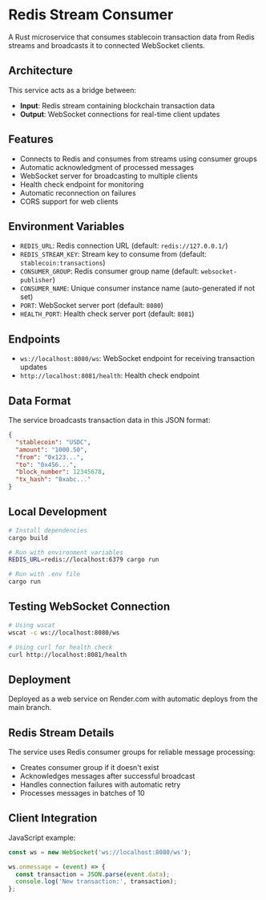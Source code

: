 # Redis Stream Consumer

A Rust microservice that consumes stablecoin transaction data from Redis streams and broadcasts it to connected WebSocket clients.

## Architecture

This service acts as a bridge between:
- **Input**: Redis stream containing blockchain transaction data
- **Output**: WebSocket connections for real-time client updates

## Features

- Connects to Redis and consumes from streams using consumer groups
- Automatic acknowledgment of processed messages
- WebSocket server for broadcasting to multiple clients
- Health check endpoint for monitoring
- Automatic reconnection on failures
- CORS support for web clients

## Environment Variables

- `REDIS_URL`: Redis connection URL (default: `redis://127.0.0.1/`)
- `REDIS_STREAM_KEY`: Stream key to consume from (default: `stablecoin:transactions`)
- `CONSUMER_GROUP`: Redis consumer group name (default: `websocket-publisher`)
- `CONSUMER_NAME`: Unique consumer instance name (auto-generated if not set)
- `PORT`: WebSocket server port (default: `8080`)
- `HEALTH_PORT`: Health check server port (default: `8081`)

## Endpoints

- `ws://localhost:8080/ws`: WebSocket endpoint for receiving transaction updates
- `http://localhost:8081/health`: Health check endpoint

## Data Format

The service broadcasts transaction data in this JSON format:
```json
{
  "stablecoin": "USDC",
  "amount": "1000.50",
  "from": "0x123...",
  "to": "0x456...",
  "block_number": 12345678,
  "tx_hash": "0xabc..."
}
```

## Local Development

```bash
# Install dependencies
cargo build

# Run with environment variables
REDIS_URL=redis://localhost:6379 cargo run

# Run with .env file
cargo run
```

## Testing WebSocket Connection

```bash
# Using wscat
wscat -c ws://localhost:8080/ws

# Using curl for health check
curl http://localhost:8081/health
```

## Deployment

Deployed as a web service on Render.com with automatic deploys from the main branch.

## Redis Stream Details

The service uses Redis consumer groups for reliable message processing:
- Creates consumer group if it doesn't exist
- Acknowledges messages after successful broadcast
- Handles connection failures with automatic retry
- Processes messages in batches of 10

## Client Integration

JavaScript example:
```javascript
const ws = new WebSocket('ws://localhost:8080/ws');

ws.onmessage = (event) => {
  const transaction = JSON.parse(event.data);
  console.log('New transaction:', transaction);
};
```